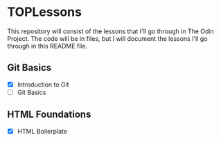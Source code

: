 # TOPLessons

This repository will consist of the lessons that I'll go through in The Odin Project. The code will be in files, but I will document the lessons I'll go through in this README file.

## Git Basics
- [x] Introduction to Git
- [ ] Git Basics

## HTML Foundations
- [x] HTML Boilerplate

